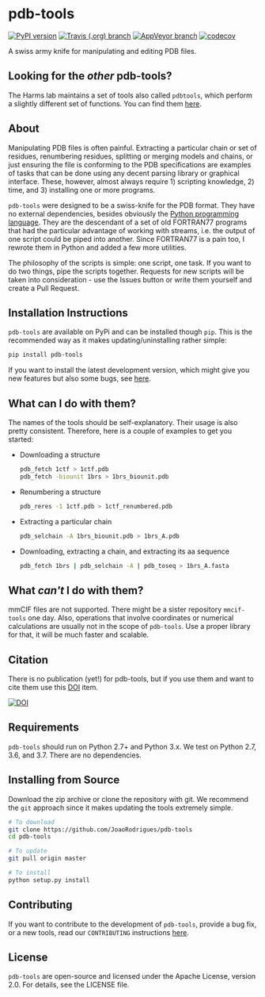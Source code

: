 # pdb-tools

[![PyPI version](https://badge.fury.io/py/pdb-tools.svg)](https://badge.fury.io/py/pdb-tools)
[![Travis (.org) branch](https://img.shields.io/travis/JoaoRodrigues/pdb-tools/version2.svg?style=flat&label=TravisCI)](https://travis-ci.org/JoaoRodrigues/pdb-tools)
[![AppVeyor branch](https://img.shields.io/appveyor/ci/JoaoRodrigues/pdb-tools.svg?style=flat&label=AppVeyor)](https://ci.appveyor.com/project/JoaoRodrigues/pdb-tools)
[![codecov](https://codecov.io/gh/JoaoRodrigues/pdb-tools/branch/version2-unittest/graph/badge.svg)](https://codecov.io/gh/JoaoRodrigues/pdb-tools)


A swiss army knife for manipulating and editing PDB files.


## Looking for the _other_ pdb-tools?
The Harms lab maintains a set of tools also called `pdbtools`, which perform a
slightly different set of functions. You can find them [here](https://github.com/harmslab/pdbtools).


## About
Manipulating PDB files is often painful. Extracting a particular chain or set of
residues, renumbering residues, splitting or merging models and chains, or just
ensuring the file is conforming to the PDB specifications are examples of tasks
that can be done using any decent parsing library or graphical interface. These,
however, almost always require 1) scripting knowledge, 2) time, and 3) installing
one or more programs.

`pdb-tools` were designed to be a swiss-knife for the PDB format. They have no
external dependencies, besides obviously the [Python programming language](http://www.python.org).
They are the descendant of a set of old FORTRAN77 programs that had the 
particular advantage of working with streams, i.e. the output of one script 
could be piped into another. Since FORTRAN77 is a pain too, I rewrote them in
Python and added a few more utilities. 

The philosophy of the scripts is simple: one script, one task. If you want to 
do two things, pipe the scripts together. Requests for new scripts will be taken
into consideration - use the Issues button or write them yourself and create a
Pull Request.


## Installation Instructions
`pdb-tools` are available on PyPi and can be installed though `pip`. This is the
recommended way as it makes updating/uninstalling rather simple:
```bash
pip install pdb-tools
```

If you want to install the latest development version, which might give you new
features but also some bugs, see [here](#Installing-from-Source).


## What can I do with them?
The names of the tools should be self-explanatory. Their usage is also pretty
consistent. Therefore, here is a couple of examples to get you started:

* Downloading a structure
   ```bash
   pdb_fetch 1ctf > 1ctf.pdb
   pdb_fetch -biounit 1brs > 1brs_biounit.pdb
   ```

* Renumbering a structure
   ```bash
   pdb_reres -1 1ctf.pdb > 1ctf_renumbered.pdb
   ```

* Extracting a particular chain
   ```bash
   pdb_selchain -A 1brs_biounit.pdb > 1brs_A.pdb
   ```

* Downloading, extracting a chain, and extracting its aa sequence
  ```bash
  pdb_fetch 1brs | pdb_selchain -A | pdb_toseq > 1brs_A.fasta
  ```

## What _can't_ I do with them?
mmCIF files are not supported. There might be a sister repository `mmcif-tools`
one day. Also, operations that involve coordinates or numerical calculations are
usually not in the scope of `pdb-tools`. Use a proper library for that, it will
be much faster and scalable.


## Citation
There is no publication (yet!) for pdb-tools, but if you use them and want to
cite them use this [DOI](http://dx.doi.org/10.5281/zenodo.31158) item.

[![DOI](https://zenodo.org/badge/18453/haddocking/pdb-tools.svg)](https://zenodo.org/badge/latestdoi/18453/haddocking/pdb-tools)


## Requirements
`pdb-tools` should run on Python 2.7+ and Python 3.x. We test on Python 2.7, 3.6,
and 3.7. There are no dependencies.


## Installing from Source
Download the zip archive or clone the repository with git. We recommend the `git`
approach since it makes updating the tools extremely simple.

```bash
# To download
git clone https://github.com/JoaoRodrigues/pdb-tools
cd pdb-tools

# To update
git pull origin master

# To install
python setup.py install
```

## Contributing
If you want to contribute to the development of `pdb-tools`, provide a bug fix,
or a new tools, read our `CONTRIBUTING` instructions [here](https://github.com/JoaoRodrigues/pdb-tools/blob/version2/CONTRIBUTING.md).

## License
`pdb-tools` are open-source and licensed under the Apache License, version 2.0.
For details, see the LICENSE file.